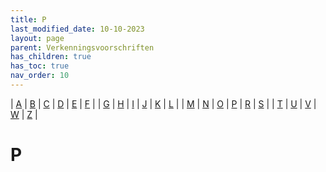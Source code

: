 ```yaml
---
title: P
last_modified_date: 10-10-2023
layout: page
parent: Verkenningsvoorschriften
has_children: true
has_toc: true
nav_order: 10
---
```


| [A](../A/A.html) | [B](../B/B.html) | [C](../C/C.html) | [D](../D/D.html) | [E](../E/E.html) | [F](../F/F.html) |
| [G](../G/G.html) | [H](../H/H.html) | [I](../I/I.html) | [J](../J/J.html) | [K](../K/K.html) | [L](../L/L.html) |
| [M](../M/M.html) | [N](../N/N.html) | [O](../O/O.html) | [P](../P/P.html) | [R](../R/R.html) | [S](../S/S.html) |
| [T](../T/T.html) | [U](../U/U.html) | [V](../V/V.html) | [W](../W/W.html) | [Z](../Z/Z.html) |

P
=

<!--

|     |     |     |     |     |
| --- | --- | --- | --- | --- |

| [![](P+R_parkeerplaats/P+R_parkeerplaats_125x100.bmp)](P+R_parkeerplaats/P+R_parkeerplaats.html)<br>[P+R parkeerplaats](P+R_parkeerplaats/P+R_parkeerplaats.html)
| [![](Paal/vv_0380_125x100.jpg)](Paal/Paal.html)<br>[Paal](Paal/Paal.html)
| [![](../../images/foto-niet-beschikbaar.jpg)](Paalwerk/Paalwerk.html)<br>[Paalwerk](Paalwerk/Paalwerk.html)
| [![](../../images/foto-niet-beschikbaar.jpg)](Paardenbak/Paardenbak.html)<br>[Paardenbak](Paardenbak/Paardenbak.html)
| [![](Pad/Pad6_125x100.jpg)](Pad/Pad.html)<br>[Pad](Pad/Pad.html)
Paleis
| [![](Park/vv_0170_125x100.jpg)](Park/Park.html)<br>[Park](Park/Park.html)
| [![](Parkeerdak_-dek/Parkeerdak-dek_125x100.bmp)](Parkeerdak_-dek/Parkeerdak_-dek.html)<br>[Parkeerdak/ -dek](Parkeerdak_-dek/Parkeerdak_-dek.html)
| [![](Parkeerfaciliteit/vv_0171_125x100.jpg)](Parkeerfaciliteit/Parkeerfaciliteit.html)<br>[Parkeerfaciliteit](Parkeerfaciliteit/Parkeerfaciliteit.html)
| [![](Parkeergarage/vv_0719_125x100.jpg)](Parkeergarage/Parkeergarage.html)<br>[Parkeergarage](Parkeergarage/Parkeergarage.html)
| [![](Parkeerterrein/vv_0051_125x100.jpg)](Parkeerplaats/Parkeerplaats.html)<br>[Parkeerplaats](Parkeerplaats/Parkeerplaats.html)
| [![](Parkeerfaciliteit/vv_0553_125x100.jpg)](Parkeerterrein/Parkeerterrein.html)<br>[Parkeerterrein](Parkeerterrein/Parkeerterrein.html)
| [![](Passage/vv_0492_125x100.jpg)](Passage/Passage.html)<br>[Passage](Passage/Passage.html)
| [![](../../images/foto-niet-beschikbaar.jpg)](Patio/Patio.html)<br>[Patio](Patio/Patio.html)
| [![](../../images/foto-niet-beschikbaar.jpg)](Peil/Peil.html)<br>[Peil](Peil/Peil.html)
| [![](../../images/foto-niet-beschikbaar.jpg)](Peilgebied/Peilgebied.html)<br>[Peilgebied](Peilgebied/Peilgebied.html)
| [![](Peilmeetstation/Peilmeetstation_125x100.bmp)](Peilmeetstation/Peilmeetstation.html)<br>[Peilmeetstation](Peilmeetstation/Peilmeetstation.html)
| [![](Peilschaal/vv_0376_125x100.jpg)](Peilschaal/Peilschaal.html)<br>[Peilschaal](Peilschaal/Peilschaal.html)
Perron
| [![](../F/Fly-over/vv_0664_125x100.jpg)](Pijler/Pijler.html)<br>[Pijler](Pijler/Pijler.html)
| [![](../../images/foto-niet-beschikbaar.jpg)](Pinetum/Pinetum.html)<br>[Pinetum](Pinetum/Pinetum.html)
| [![](../../images/foto-niet-beschikbaar.jpg)](Pitch_en_Putt/Pitch_en_Putt.html)<br>[Pitch en Putt](Pitch_en_Putt/Pitch_en_Putt.html)
| [![](Plaat/vv_0253_125x100.jpg)](Plaat/Plaat.html)<br>[Plaat](Plaat/Plaat.html)
Plaats
| [![](../B/Bewoond_oord/vv_0183_125x100.jpg)](Plaatsnaam/Plaatsnaam.html)<br>[Plaatsnaam](Plaatsnaam/Plaatsnaam.html)
Plaatsnaambord
| [![](../../images/foto-niet-beschikbaar.jpg)](Plan/Plan.html)<br>[Plan / Plantopografie](Plan/Plan.html)
| [![](Plantsoen/vv_0594_125x100.jpg)](Plantsoen/Plantsoen.html)<br>[Plantsoen](Plantsoen/Plantsoen.html)
| [![](../M/Meer/vv_0133_125x100.jpg)](Plas/Plas.html)<br>[Plas](Plas/Plas.html)
| [![](Platform/Platform_125x100.bmp)](Platform/Platform.html)<br>[Platform](Platform/Platform.html)
| [![](../V/Veer/vv_0519_125x100.jpg)](Poel/Poel.html)<br>[Poel](Poel/Poel.html)
| [![](Polder/polder_125x100.jpg)](Polder/Polder.html)<br>[Polder](Polder/Polder.html)
| [![](../../images/foto-niet-beschikbaar.jpg)](Poldergemaal/Poldergemaal.html)<br>[Poldergemaal](Poldergemaal/Poldergemaal.html)
| [![](Politiebureau/Politiebureau_125x100.bmp)](Politiebureau/Politiebureau.html)<br>[Politiebureau](Politiebureau/Politiebureau.html)
| [![](Pompstation/Pompstation_125x100.jpg)](Pompstation/Pompstation.html)<br>[Pompstation](Pompstation/Pompstation.html)
| [![](../V/Veer/vv_0216_125x100.jpg)](Pontveer/Pontveer.html)<br>[Pontveer](Pontveer/Pontveer.html)
| [![](Populierenopstand/vv_0210_125x100.jpg)](Populierenopstand/Populierenopstand.html)<br>[Populierenopstand](Populierenopstand/Populierenopstand.html)
| [![](Postkantoor/Postkantoor_125x100.bmp)](Postkantoor/Postkantoor.html)<br>[Postkantoor](Postkantoor/Postkantoor.html)
| [![](../../images/foto-niet-beschikbaar.jpg)](Potkwekerij/Potkwekerij.html)<br>[Potkwekerij](Potkwekerij/Potkwekerij.html)
| [![](Pretpark/Pretpark_125x100.bmp)](Pretpark/Pretpark.html)<br>[Pretpark](Pretpark/Pretpark.html)
| [![](../../images/foto-niet-beschikbaar.jpg)](Productie-_installatie/Productie-_installatie.html)<br>[Productie- installatie](Productie-_installatie/Productie-_installatie.html)
| [![](Proefboerderij/Proefboerderij_125x100.bmp)](Proefboerderij/Proefboerderij.html)<br>[Proefboerderij](Proefboerderij/Proefboerderij.html)
| [![](../../images/foto-niet-beschikbaar.jpg)](Promenade/Promenade.html)<br>[Promenade](Promenade/Promenade.html)
| [![](../../images/foto-niet-beschikbaar.jpg)](Provincie/Provincie.html)<br>[Provincie](Provincie/Provincie.html)
| [![](Provinciegrens/vv_0448_125x100.jpg)](Provinciegrens/Provinciegrens.html)<br>[Provinciegrens](Provinciegrens/Provinciegrens.html)
| [![](../../images/foto-niet-beschikbaar.jpg)](Psychiatrische_inrichting/Psychiatrische_inrichting.html)<br>[Psychiatrische inrichting](Psychiatrische_inrichting/Psychiatrische_inrichting.html)

-->
